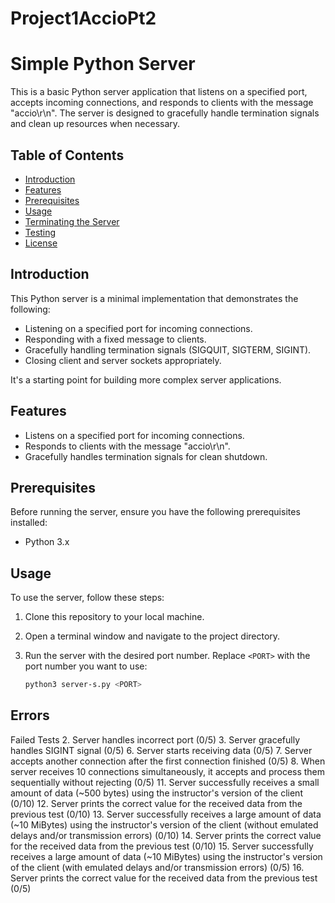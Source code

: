 # Project1AccioPt2
# Simple Python Server

This is a basic Python server application that listens on a specified port, accepts incoming connections, and responds to clients with the message "accio\r\n". The server is designed to gracefully handle termination signals and clean up resources when necessary.

## Table of Contents

- [Introduction](#introduction)
- [Features](#features)
- [Prerequisites](#prerequisites)
- [Usage](#usage)
- [Terminating the Server](#terminating-the-server)
- [Testing](#testing)
- [License](#license)

## Introduction

This Python server is a minimal implementation that demonstrates the following:

- Listening on a specified port for incoming connections.
- Responding with a fixed message to clients.
- Gracefully handling termination signals (SIGQUIT, SIGTERM, SIGINT).
- Closing client and server sockets appropriately.

It's a starting point for building more complex server applications.

## Features

- Listens on a specified port for incoming connections.
- Responds to clients with the message "accio\r\n".
- Gracefully handles termination signals for clean shutdown.

## Prerequisites

Before running the server, ensure you have the following prerequisites installed:

- Python 3.x

## Usage

To use the server, follow these steps:

1. Clone this repository to your local machine.

2. Open a terminal window and navigate to the project directory.

3. Run the server with the desired port number. Replace `<PORT>` with the port number you want to use:

   ```bash
   python3 server-s.py <PORT>

## Errors
Failed Tests
2. Server handles incorrect port (0/5)
3. Server gracefully handles SIGINT signal (0/5)
6. Server starts receiving data (0/5)
7. Server accepts another connection after the first connection finished (0/5)
8. When server receives 10 connections simultaneously, it accepts and process them sequentially without rejecting (0/5)
11. Server successfully receives a small amount of data (~500 bytes) using the instructor's version of the client (0/10)
12. Server prints the correct value for the received data from the previous test (0/10)
13. Server successfully receives a large amount of data (~10 MiBytes) using the instructor's version of the client (without emulated delays and/or transmission errors) (0/10)
14. Server prints the correct value for the received data from the previous test (0/10)
15. Server successfully receives a large amount of data (~10 MiBytes) using the instructor's version of the client (with emulated delays and/or transmission errors) (0/5)
16. Server prints the correct value for the received data from the previous test (0/5)
